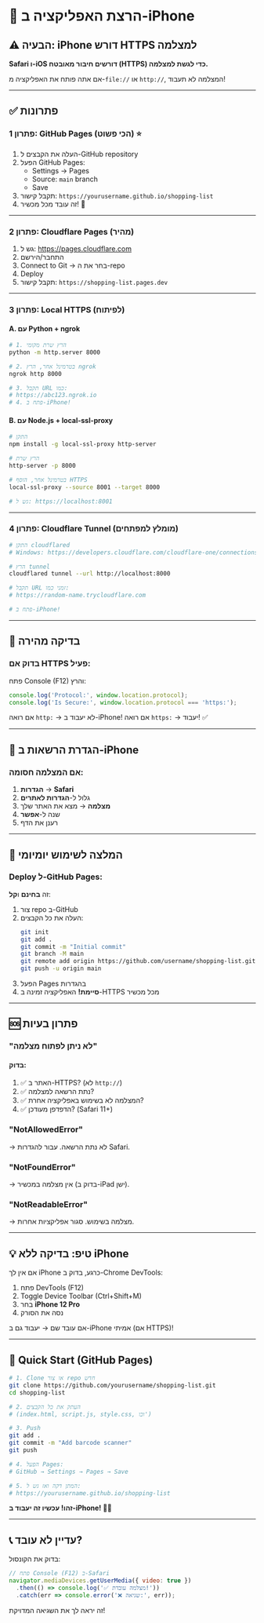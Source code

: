 # 📱 הרצת האפליקציה ב-iPhone

## ⚠️ הבעיה: iPhone דורש HTTPS למצלמה

**Safari ו-iOS דורשים חיבור מאובטח (HTTPS) כדי לגשת למצלמה.**

אם אתה פותח את האפליקציה מ-`file://` או `http://`, המצלמה לא תעבוד!

---

## ✅ פתרונות

### **פתרון 1: GitHub Pages (הכי פשוט)** ⭐

1. העלה את הקבצים ל-GitHub repository
2. הפעל GitHub Pages:
   - Settings → Pages
   - Source: `main` branch
   - Save
3. תקבל קישור: `https://yourusername.github.io/shopping-list`
4. זה עובד מכל מכשיר! 🎉

---

### **פתרון 2: Cloudflare Pages (מהיר)**

1. גש ל: https://pages.cloudflare.com
2. התחבר/הירשם
3. Connect to Git → בחר את ה-repo
4. Deploy
5. תקבל קישור: `https://shopping-list.pages.dev`

---

### **פתרון 3: Local HTTPS (לפיתוח)**

#### A. עם Python + ngrok
```bash
# 1. הרץ שרת מקומי
python -m http.server 8000

# 2. בטרמינל אחר, הרץ ngrok
ngrok http 8000

# 3. תקבל URL כמו:
# https://abc123.ngrok.io
# 4. פתח ב-iPhone!
```

#### B. עם Node.js + local-ssl-proxy
```bash
# התקן
npm install -g local-ssl-proxy http-server

# הרץ שרת
http-server -p 8000

# בטרמינל אחר, הוסף HTTPS
local-ssl-proxy --source 8001 --target 8000

# גש ל: https://localhost:8001
```

---

### **פתרון 4: Cloudflare Tunnel (מומלץ למפתחים)**

```bash
# התקן cloudflared
# Windows: https://developers.cloudflare.com/cloudflare-one/connections/connect-apps/install-and-setup/installation/

# הרץ tunnel
cloudflared tunnel --url http://localhost:8000

# תקבל URL זמני כמו:
# https://random-name.trycloudflare.com

# פתח ב-iPhone!
```

---

## 🔧 בדיקה מהירה

### בדוק אם HTTPS פעיל:

פתח Console (F12) והרץ:
```javascript
console.log('Protocol:', window.location.protocol);
console.log('Is Secure:', window.location.protocol === 'https:');
```

אם רואה `http:` → לא יעבוד ב-iPhone!
אם רואה `https:` → יעבוד! ✅

---

## 📲 הגדרת הרשאות ב-iPhone

### אם המצלמה חסומה:

1. **הגדרות** → **Safari**
2. גלול ל-**הגדרות לאתרים**
3. **מצלמה** → מצא את האתר שלך
4. שנה ל-**אפשר**
5. רענן את הדף

---

## 🎯 המלצה לשימוש יומיומי

### Deploy ל-GitHub Pages:

זה **בחינם** ו**קל**:

1. צור repo ב-GitHub
2. העלה את כל הקבצים:
   ```bash
   git init
   git add .
   git commit -m "Initial commit"
   git branch -M main
   git remote add origin https://github.com/username/shopping-list.git
   git push -u origin main
   ```
3. הפעל Pages בהגדרות
4. **סיימת!** האפליקציה זמינה ב-HTTPS מכל מכשיר

---

## 🆘 פתרון בעיות

### "לא ניתן לפתוח מצלמה"

#### בדוק:
1. ✅ האתר ב-HTTPS? (לא `http://`)
2. ✅ נתת הרשאה למצלמה?
3. ✅ המצלמה לא בשימוש באפליקציה אחרת?
4. ✅ הדפדפן מעודכן? (Safari 11+)

### "NotAllowedError"
→ לא נתת הרשאה. עבור להגדרות Safari.

### "NotFoundError"
→ אין מצלמה במכשיר (בדוק ב-iPad ישן).

### "NotReadableError"
→ מצלמה בשימוש. סגור אפליקציות אחרות.

---

## 💡 טיפ: בדיקה ללא iPhone

אם אין לך iPhone כרגע, בדוק ב-Chrome DevTools:

1. פתח DevTools (F12)
2. Toggle Device Toolbar (Ctrl+Shift+M)
3. בחר **iPhone 12 Pro**
4. נסה את הסורק

אם עובד שם → יעבוד גם ב-iPhone אמיתי (אם HTTPS)!

---

## 🚀 Quick Start (GitHub Pages)

```bash
# 1. Clone או צור repo חדש
git clone https://github.com/yourusername/shopping-list.git
cd shopping-list

# 2. העתק את כל הקבצים
# (index.html, script.js, style.css, וכו')

# 3. Push
git add .
git commit -m "Add barcode scanner"
git push

# 4. הפעל Pages:
# GitHub → Settings → Pages → Save

# 5. המתן דקה ואז גש ל:
# https://yourusername.github.io/shopping-list
```

**זהו! עכשיו זה יעבוד ב-iPhone! 📱✅**

---

## 📞 עדיין לא עובד?

בדוק את הקונסול:
```javascript
// פתח Console (F12) ב-Safari
navigator.mediaDevices.getUserMedia({ video: true })
  .then(() => console.log('✅ מצלמה עובדת!'))
  .catch(err => console.error('❌ שגיאה:', err));
```

זה יראה לך את השגיאה המדויקת!
